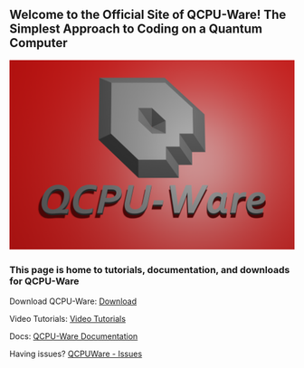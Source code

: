 ## Welcome to the Official Site of QCPU-Ware! The Simplest Approach to Coding on a Quantum Computer

![QCPU-Ware Logo](QCPU.png)

### This page is home to tutorials, documentation, and downloads for QCPU-Ware

Download QCPU-Ware:
[Download](https://github.com/cogrpar/qcpuWARE/archive/master.zip)

Video Tutorials:
[Video Tutorials](https://www.youtube.com/channel/UCNy6WfWTRKS4vya6KlD4Hxg)

Docs:
[QCPU-Ware Documentation](docs.md)

Having issues?
[QCPUWare - Issues](https://github.com/cogrpar/qcpuWARE/issues)
